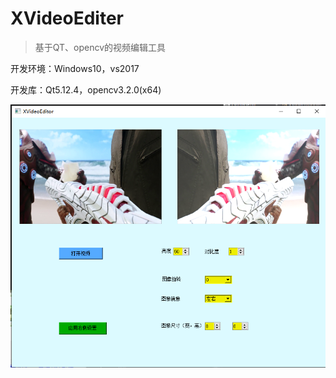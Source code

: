# XVideoEditer

>基于QT、opencv的视频编辑工具

开发环境：Windows10，vs2017

开发库：Qt5.12.4，opencv3.2.0(x64)

![VideoEditor-GUI](./doc/img/gui.png)
